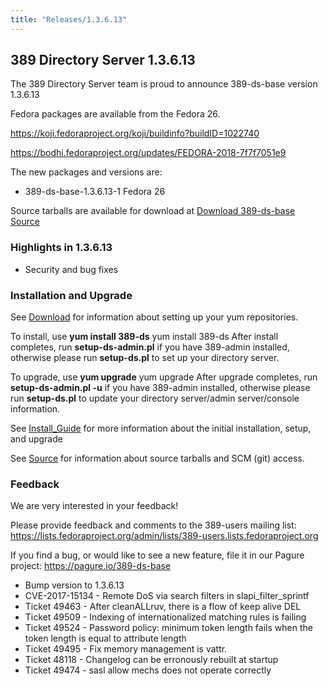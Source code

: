 ```yaml
---
title: "Releases/1.3.6.13"
---
```


389 Directory Server 1.3.6.13
-----------------------------

The 389 Directory Server team is proud to announce 389-ds-base version 1.3.6.13

Fedora packages are available from the Fedora 26.

<https://koji.fedoraproject.org/koji/buildinfo?buildID=1022740>

<https://bodhi.fedoraproject.org/updates/FEDORA-2018-7f7f7051e9>

The new packages and versions are:

-   389-ds-base-1.3.6.13-1  Fedora 26

Source tarballs are available for download at [Download 389-ds-base Source](https://releases.pagure.org/389-ds-base/389-ds-base-1.3.6.13.tar.bz2)

### Highlights in 1.3.6.13

- Security and bug fixes

### Installation and Upgrade 
See [Download](../download.html) for information about setting up your yum repositories.

To install, use **yum install 389-ds** yum install 389-ds After install completes, run **setup-ds-admin.pl** if you have 389-admin installed, otherwise please run **setup-ds.pl** to set up your directory server.

To upgrade, use **yum upgrade** yum upgrade After upgrade completes, run **setup-ds-admin.pl -u** if you have 389-admin installed, otherwise please run **setup-ds.pl** to update your directory server/admin server/console information.

See [Install\_Guide](../legacy/install-guide.html) for more information about the initial installation, setup, and upgrade

See [Source](../development/source.html) for information about source tarballs and SCM (git) access.

### Feedback

We are very interested in your feedback!

Please provide feedback and comments to the 389-users mailing list: <https://lists.fedoraproject.org/admin/lists/389-users.lists.fedoraproject.org>

If you find a bug, or would like to see a new feature, file it in our Pagure project: <https://pagure.io/389-ds-base>

- Bump version to 1.3.6.13
- CVE-2017-15134 - Remote DoS via search filters in slapi_filter_sprintf
- Ticket 49463 - After cleanALLruv, there is a flow of keep alive DEL
- Ticket 49509 - Indexing of internationalized matching rules is failing
- Ticket 49524 - Password policy: minimum token length fails  when the token length is equal to attribute length
- Ticket 49495 - Fix memory management is vattr.
- Ticket 48118 - Changelog can be erronously rebuilt at startup
- Ticket 49474 - sasl allow mechs does not operate correctly

